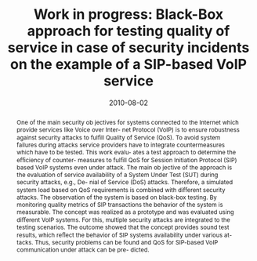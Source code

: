 ---
abstract: One of the main security ob jectives for systems connected  to the Internet
  which provide services like Voice over Inter-  net Protocol (VoIP) is to ensure
  robustness against security  attacks to ful&#64257;ll Quality of Service (QoS).
  To avoid system  failures during attacks service providers have to integrate  countermeasures
  which have to be tested. This work evalu-  ates a test approach to determine the
  e&#64259;ciency of counter-  measures to ful&#64257;ll QoS for Session Initiation
  Protocol (SIP)  based VoIP systems even under attack. The main ob jective  of the
  approach is the evaluation of service availability of a  System Under Test (SUT)
  during security attacks, e.g., De-  nial of Service (DoS) attacks. Therefore, a
  simulated system  load based on QoS requirements is combined with di&#64256;erent  security
  attacks. The observation of the system is based  on black-box testing. By monitoring
  quality metrics of SIP  transactions the behavior of the system is measurable. The  concept
  was realized as a prototype and was evaluated using  di&#64256;erent VoIP systems.
  For this, multiple security attacks  are integrated to the testing scenarios. The
  outcome showed  that the concept provides sound test results, which re&#64258;ect  the
  behavior of SIP systems availability under various at-  tacks. Thus, security problems
  can be found and QoS for  SIP-based VoIP communication under attack can be pre-  dicted.
authors:
- Peter Steinbacher
- Florian Fankhauser
- Christian Schanes
- Thomas Grechenig
date: '2010-08-02'
featured: false
links:
- name: Publik
  url: https://publik.tuwien.ac.at/showentry.php?ID=193440&lang=1
publication_types:
- '0'
publishDate: '2010-08-02'
title: 'Work in progress: Black-Box approach for testing quality of service in case
  of security incidents on the example of a SIP-based VoIP service'
url_pdf: ''
---